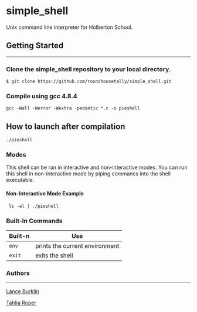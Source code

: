 # simple_shell
Unix command line interpreter for Holberton School.
<br>
## Getting Started
-------
### Clone the simple_shell repository to your local directory.
````
$ git clone https://github.com/roundhousetally/simple_shell.git
````
### Compile using gcc 4.8.4

`gcc -Wall -Werror -Wextra -pedantic *.c -o pieshell`

## How to launch after compilation

`./pieshell`

### Modes

This shell can be ran in interactive and non-interactive modes.
You can run this shell in non-interactive mode by piping commancs into the shell
executable.

#### Non-Interactive Mode Example

````
 ls -al | ./pieshell
````
### Built-In Commands

| Built-n | Use |
|--|--|
|`env`| prints the current environment |
|`exit`| exits the shell|

### Authors
----
[Lance Burklin](https://github.com/lancewburklin)

[Tahlia Roper](https://github.com/roundhousetally/)

